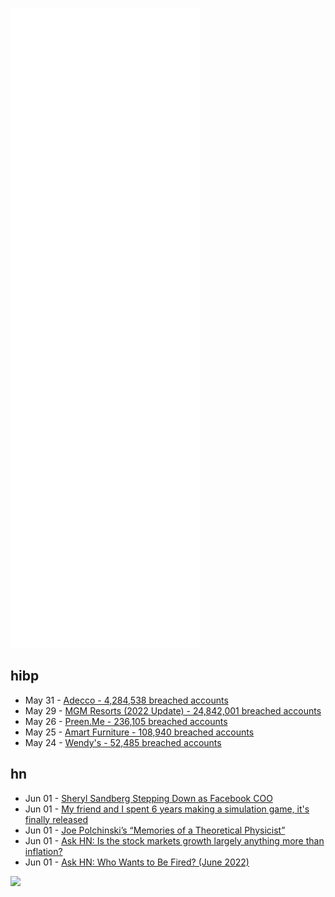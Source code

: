 ![Metrics](https://raw.githubusercontent.com/phixion/phixion/master/metrics.svg)

## hibp

<!--
for https://github.com/phixion/phixion/blob/main/.github/workflows/feeds.yml
-->
<!--START_SECTION:haveibeenpwnd-->
- May 31 - [Adecco - 4,284,538 breached accounts](https://haveibeenpwned.com/PwnedWebsites#Adecco)
- May 29 - [MGM Resorts (2022 Update) - 24,842,001 breached accounts](https://haveibeenpwned.com/PwnedWebsites#MGM2022Update)
- May 26 - [Preen.Me - 236,105 breached accounts](https://haveibeenpwned.com/PwnedWebsites#PreenMe)
- May 25 - [Amart Furniture - 108,940 breached accounts](https://haveibeenpwned.com/PwnedWebsites#AmartFurniture)
- May 24 - [Wendy's - 52,485 breached accounts](https://haveibeenpwned.com/PwnedWebsites#Wendys)
<!--END_SECTION:haveibeenpwnd-->

## hn

<!--
for https://github.com/phixion/phixion/blob/main/.github/workflows/feeds.yml
-->
<!--START_SECTION:hn-->
- Jun 01 - [Sheryl Sandberg Stepping Down as Facebook COO](https://www.facebook.com/sheryl/posts/10166258399565177)
- Jun 01 - [My friend and I spent 6 years making a simulation game, it's finally released](https://news.ycombinator.com/item?id=31586833)
- Jun 01 - [Joe Polchinski’s “Memories of a Theoretical Physicist”](https://www.math.columbia.edu/~woit/wordpress/?p=12910)
- Jun 01 - [Ask HN: Is the stock markets growth largely anything more than inflation?](https://news.ycombinator.com/item?id=31586325)
- Jun 01 - [Ask HN: Who Wants to Be Fired? (June 2022)](https://news.ycombinator.com/item?id=31586253)
<!--END_SECTION:hn-->

<!--
for https://yhype.me
-->
![](https://hit.yhype.me/github/profile?user_id=13013670)
